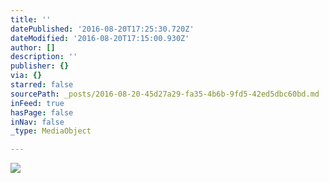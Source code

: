 ```yaml
---
title: ''
datePublished: '2016-08-20T17:25:30.720Z'
dateModified: '2016-08-20T17:15:00.930Z'
author: []
description: ''
publisher: {}
via: {}
starred: false
sourcePath: _posts/2016-08-20-45d27a29-fa35-4b6b-9fd5-42ed5dbc60bd.md
inFeed: true
hasPage: false
inNav: false
_type: MediaObject

---
```

![](https://the-grid-user-content.s3-us-west-2.amazonaws.com/e9f12b4c-0cd5-4afb-8b52-28a50e8af090.jpg)